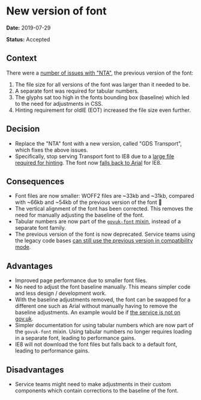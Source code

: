 # New version of font

**Date:** 2019-07-29

**Status:** Accepted

## Context

There were a [number of issues with "NTA"](https://github.com/alphagov/govuk-frontend/issues/1012), the previous version of the font:

1. The file size for all versions of the font was larger than it needed to be.
2. A separate font was required for tabular numbers.
3. The glyphs sat too high in the fonts bounding box (baseline) which led to the need for adjustments in CSS.
4. Hinting requirement for oldIE (EOT) increased the file size even further.

## Decision

- Replace the "NTA" font with a new version, called "GDS Transport", which fixes the above issues.
- Specifically, stop serving Transport font to IE8 due to a [large file required for hinting](https://designnotes.blog.gov.uk/2019/07/29/weve-updated-the-gov-uk-colours-and-font/). The font now [falls back to Arial](https://github.com/alphagov/govuk-frontend/blob/master/CHANGELOG.md#gds-transport-now-falls-back-to-arial-in-internet-explorer-8-ie8) for IE8.

## Consequences
- Font files are now smaller: WOFF2 files are ~33kb and ~31kb, compared with ~66kb and ~54kb of the previous version of the font 🎉
- The vertical alignment of the font has been corrected. This removes the need for manually adjusting the baseline of the font.
- Tabular numbers are now part of the [`govuk-font` mixin](http://govuk-frontend-review.herokuapp.com/docs/#helpers-mixin-govuk-font), instead of a separate font family.
- The previous version of the font is now deprecated. Service teams using the legacy code bases [can still use the previous version in compatibility mode](https://github.com/alphagov/govuk-frontend/blob/master/docs/installation/compatibility.md).

## Advantages

- Improved page performance due to smaller font files.
- No need to adjust the font baseline manually. This means simpler code and less design / development work.
-  With the baseline adjustments removed, the font can be swapped for a different one such as Arial without manually having to remove the baseline adjustments. An example would be if [the service is not on gov.uk](https://www.gov.uk/service-manual/design/making-your-service-look-like-govuk#if-your-service-isnt-on-govuk).
- Simpler documentation for using tabular numbers which are now part of the `govuk-font` mixin. Using tabular numbers no longer requires loading in a separate font, leading to performance gains.
- IE8 will not download the font files but falls back to a default font, leading to performance gains.

## Disadvantages

- Service teams might need to make adjustments in their custom components which contain corrections to the baseline of the font.
